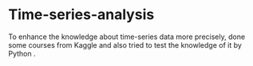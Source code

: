 # Time-series-analysis
To enhance the knowledge about time-series data more precisely, done some courses from Kaggle and also tried to test the knowledge of it by Python .
